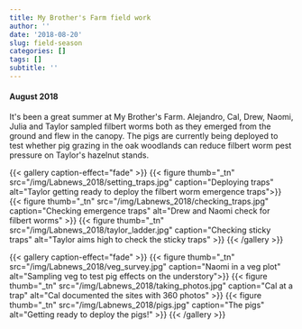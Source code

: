 ```yaml
---
title: My Brother's Farm field work
author: ''
date: '2018-08-20'
slug: field-season
categories: []
tags: []
subtitle: ''
---
```

#### August 2018
It's been a great summer at My Brother's Farm. Alejandro, Cal, Drew, Naomi, Julia and Taylor sampled filbert worms both as they emerged from the ground and flew in the canopy. The pigs are currently being deployed to test whether pig grazing in the oak woodlands can reduce filbert worm pest pressure on Taylor's hazelnut stands. 

{{< gallery caption-effect="fade" >}}
  {{< figure thumb="_tn" src="/img/Labnews_2018/setting_traps.jpg" caption="Deploying traps" alt="Taylor getting ready to deploy the filbert worm emergence traps">}}
  {{< figure thumb="_tn" src="/img/Labnews_2018/checking_traps.jpg" caption="Checking emergence traps" alt="Drew and Naomi check for filbert worms" >}}
  {{< figure thumb="_tn" src="/img/Labnews_2018/taylor_ladder.jpg" caption="Checking sticky traps" alt="Taylor aims high to check the sticky traps" >}}
{{< /gallery >}}


{{< gallery caption-effect="fade" >}}
  {{< figure thumb="_tn" src="/img/Labnews_2018/veg_survey.jpg" caption="Naomi in a veg plot" alt="Sampling veg to test pig effects on the understory">}}
  {{< figure thumb="_tn" src="/img/Labnews_2018/taking_photos.jpg" caption="Cal at a trap" alt="Cal documented the sites with 360 photos" >}}
  {{< figure thumb="_tn" src="/img/Labnews_2018/pigs.jpg" caption="The pigs" alt="Getting ready to deploy the pigs!" >}}
{{< /gallery >}}

<!--more-->
